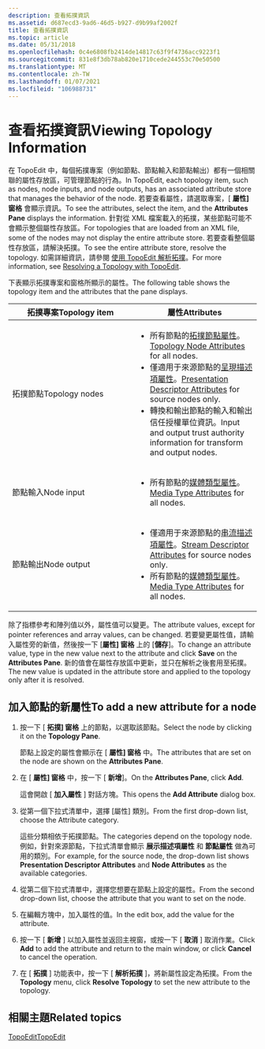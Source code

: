 ```yaml
---
description: 查看拓撲資訊
ms.assetid: d687ecd3-9ad6-46d5-b927-d9b99af2002f
title: 查看拓撲資訊
ms.topic: article
ms.date: 05/31/2018
ms.openlocfilehash: 0c4e6808fb2414de14817c63f9f4736acc9223f1
ms.sourcegitcommit: 831e8f3db78ab820e1710cede244553c70e50500
ms.translationtype: MT
ms.contentlocale: zh-TW
ms.lasthandoff: 01/07/2021
ms.locfileid: "106988731"
---
```

# <a name="viewing-topology-information"></a><span data-ttu-id="3275b-103">查看拓撲資訊</span><span class="sxs-lookup"><span data-stu-id="3275b-103">Viewing Topology Information</span></span>

<span data-ttu-id="3275b-104">在 TopoEdit 中，每個拓撲專案（例如節點、節點輸入和節點輸出）都有一個相關聯的屬性存放區，可管理節點的行為。</span><span class="sxs-lookup"><span data-stu-id="3275b-104">In TopoEdit, each topology item, such as nodes, node inputs, and node outputs, has an associated attribute store that manages the behavior of the node.</span></span> <span data-ttu-id="3275b-105">若要查看屬性，請選取專案，[ **屬性] 窗格** 會顯示資訊。</span><span class="sxs-lookup"><span data-stu-id="3275b-105">To see the attributes, select the item, and the **Attributes Pane** displays the information.</span></span> <span data-ttu-id="3275b-106">針對從 XML 檔案載入的拓撲，某些節點可能不會顯示整個屬性存放區。</span><span class="sxs-lookup"><span data-stu-id="3275b-106">For topologies that are loaded from an XML file, some of the nodes may not display the entire attribute store.</span></span> <span data-ttu-id="3275b-107">若要查看整個屬性存放區，請解決拓撲。</span><span class="sxs-lookup"><span data-stu-id="3275b-107">To see the entire attribute store, resolve the topology.</span></span> <span data-ttu-id="3275b-108">如需詳細資訊，請參閱 [使用 TopoEdit 解析拓撲](resolving-a-topology-with-topoedit.md)。</span><span class="sxs-lookup"><span data-stu-id="3275b-108">For more information, see [Resolving a Topology with TopoEdit](resolving-a-topology-with-topoedit.md).</span></span>

<span data-ttu-id="3275b-109">下表顯示拓撲專案和窗格所顯示的屬性。</span><span class="sxs-lookup"><span data-stu-id="3275b-109">The following table shows the topology item and the attributes that the pane displays.</span></span>



<table>
<colgroup>
<col style="width: 50%" />
<col style="width: 50%" />
</colgroup>
<thead>
<tr class="header">
<th><span data-ttu-id="3275b-110">拓撲專案</span><span class="sxs-lookup"><span data-stu-id="3275b-110">Topology item</span></span></th>
<th><span data-ttu-id="3275b-111">屬性</span><span class="sxs-lookup"><span data-stu-id="3275b-111">Attributes</span></span></th>
</tr>
</thead>
<tbody>
<tr class="odd">
<td><span data-ttu-id="3275b-112">拓撲節點</span><span class="sxs-lookup"><span data-stu-id="3275b-112">Topology nodes</span></span></td>
<td><ul>
<li><span data-ttu-id="3275b-113">所有節點的<a href="topology-node-attributes.md">拓撲節點屬性</a>。</span><span class="sxs-lookup"><span data-stu-id="3275b-113"><a href="topology-node-attributes.md">Topology Node Attributes</a> for all nodes.</span></span><br/></li>
<li><span data-ttu-id="3275b-114">僅適用于來源節點的<a href="presentation-descriptor-attributes.md">呈現描述項屬性</a>。</span><span class="sxs-lookup"><span data-stu-id="3275b-114"><a href="presentation-descriptor-attributes.md">Presentation Descriptor Attributes</a> for source nodes only.</span></span><br/></li>
<li><span data-ttu-id="3275b-115">轉換和輸出節點的輸入和輸出信任授權單位資訊。</span><span class="sxs-lookup"><span data-stu-id="3275b-115">Input and output trust authority information for transform and output nodes.</span></span><br/></li>
</ul></td>
</tr>
<tr class="even">
<td><span data-ttu-id="3275b-116">節點輸入</span><span class="sxs-lookup"><span data-stu-id="3275b-116">Node input</span></span></td>
<td><ul>
<li><span data-ttu-id="3275b-117">所有節點的<a href="media-type-attributes.md">媒體類型屬性</a>。</span><span class="sxs-lookup"><span data-stu-id="3275b-117"><a href="media-type-attributes.md">Media Type Attributes</a> for all nodes.</span></span></li>
</ul></td>
</tr>
<tr class="odd">
<td><span data-ttu-id="3275b-118">節點輸出</span><span class="sxs-lookup"><span data-stu-id="3275b-118">Node output</span></span></td>
<td><ul>
<li><span data-ttu-id="3275b-119">僅適用于來源節點的<a href="stream-descriptor-attributes.md">串流描述項屬性</a>。</span><span class="sxs-lookup"><span data-stu-id="3275b-119"><a href="stream-descriptor-attributes.md">Stream Descriptor Attributes</a> for source nodes only.</span></span><br/></li>
<li><span data-ttu-id="3275b-120">所有節點的<a href="media-type-attributes.md">媒體類型屬性</a>。</span><span class="sxs-lookup"><span data-stu-id="3275b-120"><a href="media-type-attributes.md">Media Type Attributes</a> for all nodes.</span></span><br/></li>
</ul></td>
</tr>
</tbody>
</table>



 

<span data-ttu-id="3275b-121">除了指標參考和陣列值以外，屬性值可以變更。</span><span class="sxs-lookup"><span data-stu-id="3275b-121">The attribute values, except for pointer references and array values, can be changed.</span></span> <span data-ttu-id="3275b-122">若要變更屬性值，請輸入屬性旁的新值，然後按一下 [**屬性] 窗格** 上的 [**儲存**]。</span><span class="sxs-lookup"><span data-stu-id="3275b-122">To change an attribute value, type in the new value next to the attribute and click **Save** on the **Attributes Pane**.</span></span> <span data-ttu-id="3275b-123">新的值會在屬性存放區中更新，並只在解析之後套用至拓撲。</span><span class="sxs-lookup"><span data-stu-id="3275b-123">The new value is updated in the attribute store and applied to the topology only after it is resolved.</span></span>

## <a name="to-add-a-new-attribute-for-a-node"></a><span data-ttu-id="3275b-124">加入節點的新屬性</span><span class="sxs-lookup"><span data-stu-id="3275b-124">To add a new attribute for a node</span></span>

1.  <span data-ttu-id="3275b-125">按一下 [ **拓撲] 窗格** 上的節點，以選取該節點。</span><span class="sxs-lookup"><span data-stu-id="3275b-125">Select the node by clicking it on the **Topology Pane**.</span></span>

    <span data-ttu-id="3275b-126">節點上設定的屬性會顯示在 [ **屬性] 窗格** 中。</span><span class="sxs-lookup"><span data-stu-id="3275b-126">The attributes that are set on the node are shown on the **Attributes Pane**.</span></span>

2.  <span data-ttu-id="3275b-127">在 [ **屬性] 窗格** 中，按一下 [ **新增**]。</span><span class="sxs-lookup"><span data-stu-id="3275b-127">On the **Attributes Pane**, click **Add**.</span></span>

    <span data-ttu-id="3275b-128">這會開啟 [ **加入屬性** ] 對話方塊。</span><span class="sxs-lookup"><span data-stu-id="3275b-128">This opens the **Add Attribute** dialog box.</span></span>

3.  <span data-ttu-id="3275b-129">從第一個下拉式清單中，選擇 [屬性] 類別。</span><span class="sxs-lookup"><span data-stu-id="3275b-129">From the first drop-down list, choose the Attribute category.</span></span>

    <span data-ttu-id="3275b-130">這些分類相依于拓撲節點。</span><span class="sxs-lookup"><span data-stu-id="3275b-130">The categories depend on the topology node.</span></span> <span data-ttu-id="3275b-131">例如，針對來源節點，下拉式清單會顯示 **展示描述項屬性** 和 **節點屬性** 做為可用的類別。</span><span class="sxs-lookup"><span data-stu-id="3275b-131">For example, for the source node, the drop-down list shows **Presentation Descriptor Attributes** and **Node Attributes** as the available categories.</span></span>

4.  <span data-ttu-id="3275b-132">從第二個下拉式清單中，選擇您想要在節點上設定的屬性。</span><span class="sxs-lookup"><span data-stu-id="3275b-132">From the second drop-down list, choose the attribute that you want to set on the node.</span></span>

5.  <span data-ttu-id="3275b-133">在編輯方塊中，加入屬性的值。</span><span class="sxs-lookup"><span data-stu-id="3275b-133">In the edit box, add the value for the attribute.</span></span>

6.  <span data-ttu-id="3275b-134">按一下 [ **新增** ] 以加入屬性並返回主視窗，或按一下 [ **取消** ] 取消作業。</span><span class="sxs-lookup"><span data-stu-id="3275b-134">Click **Add** to add the attribute and return to the main window, or click **Cancel** to cancel the operation.</span></span>

7.  <span data-ttu-id="3275b-135">在 [ **拓撲** ] 功能表中，按一下 [ **解析拓撲** ]，將新屬性設定為拓撲。</span><span class="sxs-lookup"><span data-stu-id="3275b-135">From the **Topology** menu, click **Resolve Topology** to set the new attribute to the topology.</span></span>

## <a name="related-topics"></a><span data-ttu-id="3275b-136">相關主題</span><span class="sxs-lookup"><span data-stu-id="3275b-136">Related topics</span></span>

<dl> <dt>

[<span data-ttu-id="3275b-137">TopoEdit</span><span class="sxs-lookup"><span data-stu-id="3275b-137">TopoEdit</span></span>](topoedit.md)
</dt> </dl>

 

 





